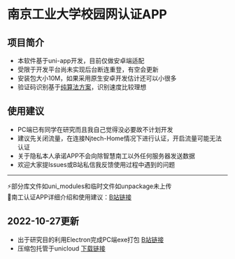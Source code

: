 # 南京工业大学校园网认证APP
## 项目简介
+ 本软件基于uni-app开发，目前仅做安卓端适配
+ 受限于开发平台尚未实现后台断连重登，有空会更新
+ 安装包大小10M，如果采用原生安卓开发估计还可以小很多
+ 验证码识别基于[纯算法方案](https://github.com/chimeElm/captchaIdentify "纯算法方案")，识别速度比较理想
## 使用建议
+ PC端已有同学在研究而且我自己觉得没必要故不计划开发
+ 建议先关闭流量，在连接Njtech-Home情况下进行认证，开启流量可能无法认证
+ 关于隐私本人承诺APP不会向除智慧南工以外任何服务器发送数据
+ 欢迎大家提Issues或B站私信我反馈使用过程中遇到的问题
---
⚡部分库文件如uni_modules和临时文件如unpackage未上传  
📢南工认证APP详细介绍和使用建议：[B站链接](https://www.bilibili.com/video/BV1wm4y1w7Xn "B站链接")
## 2022-10-27更新
+ 出于研究目的利用Electron完成PC端exe打包 [B站链接](https://www.bilibili.com/video/BV11R4y1Q7QE "B站链接")
+ 压缩包托管于unicloud [下载链接](https://vkceyugu.cdn.bspapp.com/VKCEYUGU-6e3fd8ae-4341-41a5-8a91-a55040cc4a5e/e9a98275-8dc4-400c-a325-71ee9328d3b4.7z "下载链接")
